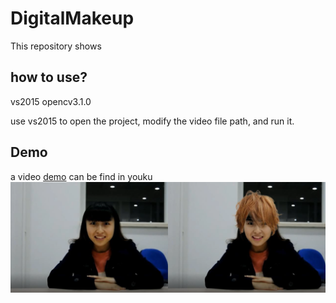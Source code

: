 # DigitalMakeup
This repository shows 


how to use?
-
vs2015 opencv3.1.0

use vs2015 to open the project, modify the video file path, and run it.

Demo
-
a video [demo]() can be find in youku
![](https://github.com/DcYond/DigitalMakeup/blob/master/demo.png)
